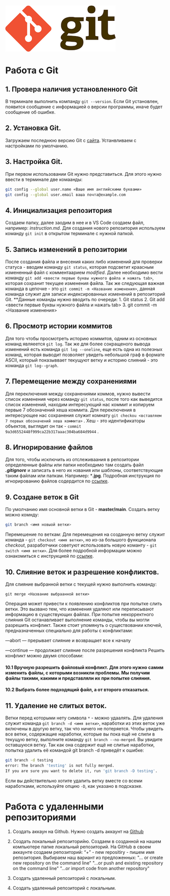 ![Logo](git.png)
# Работа с Git
## 1. Провера наличия установленного Git
В терминале выполнить компанду `git --version`. Если Git установлен, появится сообщение с информацией о версии программы, иначе будет сообщение об ошибке.
## 2. Установка Git.
Загружаем последнюю версию Git c [сайта](https://git-scm.com/downloads). Устанвливаем с настройками по умолчанию.
## 3. Настройка Git.
При первом использовании Git нужно представиться. Для этого нужно ввести в терминале две комаанды:
```Bash
git config --global user.name «Ваше имя английскими буквами»
git config --global user.email ваша почта@example.com
```
## 4. Инициализация репозитория
Создаем папку, далее заодим в нее и в VS Code создаем файл, например: *instruction.md*. Для создания нового репозитория используем команду `git init` в открытом терминале с нужной папкой. 
## 5. Запись изменений в репозитории
После создания файла и внесения каких либо изменений для проверки статуса - вводим команду `git status`, которая подсветит краасным измененный файл с комментаарием *modified*. Далее необходимо вести команду `git add <ввести первые буквы нужного файла и нажать tab>`, которая сохранит текущее изменения файла.
Так же следующая важная команда в цепочке - это `git commit -m <Название изменения>`, данная команда служит для записи индексированных изменений в репозиторий Git. **Данные команды нужно вводить по очереди: 1. Git status 2. Git add <ввести первые буквы нужного файла и нажать tab> 3. git commit -m <Название изменения>
## 6. Просмотр истории коммитов
Для того чтобы просмотреть историю коммитов, одним из основных команд являеется `git log`. Так же для более сокращеного вывода изменений есть команда `git log --oneline`, еще есть одна из полезных команд, которая выводит позволяет увидеть небольшой граф в формате ASCII, который показыввает текущуют ветку и историю слияний - это команда `git log--graph`.
## 7. Перемещение между сохранениями
Для переключения между сохранениями коммов, нужно вывести список изменения через команду `git status`, после того как выведится список изменений, находим интересующий нас коммит и копируем первые 7 обозначений хеша коммита. Для переключения в интересующее нас сохранения служит комнату `git checkou <вставляем 7 первых обозначений хеша коммита>` . Хеш - это идентификаторы объектов, выглядит он так - `commit 9a3d6552448f999ca22b317aaac304ba684d9944` . 
## 8. Игнорирование файлов
Для того, чтобы исключить из отслеживаания в репозитории определенные файлы или папки необходимо там создать файл ***.gitignore*** и записать в него их нзвания или шаблоны, соответствующие таким файлам или папкам. Например: ***.jpg**.
Подробная инструкция по игнорированию файлов содердится по [ссылке](https://learntutorials.net/ru/git/topic/245/игнорирование-файлов-и-папок).
## 9. Создане веток в Git
По умолчанию имя основной ветки в Git - **master/main**.
Создать ветку можно комнду:
```Bash
git branch <имя новыой ветки>
```
Перемешение по веткам:
Для перемещения на созданную ветку служит команда - `git checkout <имя ветки>`, но из-за большого функционала *checkout*, разработчики советуют использовать новую команту - `git switch <имя ветки>`. Для более подробной информации можно ознакомиться с инструкцией по [ссылке](https://selectel.ru/blog/tutorials/how-to-work-with-branches-in-git-git-branch/).

## 10. Слияние веток и разрешение конфликтов.
Для слияние выбранной ветки с текущей нужно выполнить команду:
```Bash!!!
git merge <Название выбраанной ветки>
```
Операция может привести к появлению конфликтов при попытке слить ветки. Это вызвано тем, что изменения удаляют или переписывают информацию в существующих файлах. При попытке некорректного слияния Git останавливает выполнение команды, чтобы вы могли разрешить конфликт.
Также стоит упомянуть о существовании ключей, предназначенных специально для работы с конфликтами:

—abort — прерывает слияние и возвращает все к началу

—continue — продолжает слияние после разрешения конфликта
Решить конфликт можно двумя способами:
#### 10.1 Вручную разрешить файловый конфликт. Для этого нужно самим изменить файлы, с которыми возникли проблемы. Мы получим файлы такими, какими и представляли их при попытке слияния.
#### 10.2 Выбрать более подходящий файл, а от второго отказаться.

## 11. Удаление не слитых веток.
Ветки перед которыми нету символа `*` - можно удаалять. Для удаления служит команда `git branch -d <имя ветки>`, наработки из этих веток уже включены в другую ветку, так что ничего не потеряется.
Чтобы увидеть все ветки, содержащие наработки, которые вы пока ещё не слили в текущую ветку, выполните команду `git branch --no-merged`.
Вы увидите оставшуюся ветку. Так как она содержит ещё не слитые наработки, попытка удалить её командой git branch -d приведёт к ошибке:
```Bash
git branch -d testing
error: The branch 'testing' is not fully merged.
If you are sure you want to delete it, run 'git branch -D testing'.
```
Если вы действительно хотите удалить ветку вместе со всеми наработками, используйте опцию `-D`, как указано в подсказке.

# Работа с удаленными репозиториями 

1. Создать аккаун на Github.
Нужно создать аккаунт на [Github](https://github.com)
2. Создать локальный репозиторийю.
Создаем в созданной на нашем компьютере папке локальный репозиторий.
На GitHub в своем аккаунте создаем репозиторий: “+” - new repositiry - пишем имя репозитория. 
Выбираем наш вариант из предложенных:
    "… or create new repository on the command line" 
    "…or push and existing repository on the command line" 
    "…or import code from another repository" 

3. Создать удаленный репозиторий с локальным.
4. Создать удаленный репозиторий с локальным.